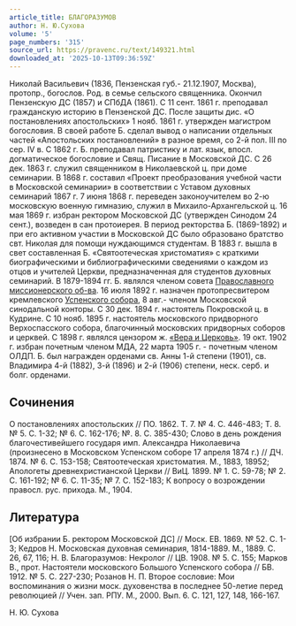 ```yaml
---
article_title: БЛАГОРАЗУМОВ
author: Н. Ю.Сухова
volume: '5'
page_numbers: '315'
source_url: https://pravenc.ru/text/149321.html
downloaded_at: '2025-10-13T09:36:59Z'
---
```


Николай Васильевич (1836, Пензенская губ.- 21.12.1907, Москва), протопр., богослов. Род. в семье сельского священника. Окончил Пензенскую ДС (1857) и СПбДА (1861). С 11 сент. 1861 г. преподавал гражданскую историю в Пензенской ДС. После защиты дис. «О постановлениях апостольских» 1 нояб. 1861 г. утвержден магистром богословия. В своей работе Б. сделал вывод о написании отдельных частей «Апостольских постановлений» в разное время, со 2-й пол. III по сер. IV в. С 1862 г. Б. преподавал патристику и лат. язык, впосл. догматическое богословие и Свящ. Писание в Московской ДС. С 26 дек. 1863 г. служил священником в Николаевской ц. при доме семинарии. В 1868 г. составил «Проект преобразования учебной части в Московской семинарии» в соответствии с Уставом духовных семинарий 1867 г. 7 июня 1868 г. переведен законоучителем во 2-ю московскую военную гимназию, служил в Михаило-Архангельской ц. 16 мая 1869 г. избран ректором Московской ДС (утвержден Синодом 24 сент.), возведен в сан протоиерея. В период ректорства Б. (1869-1892) и при его активном участии в Московской ДС было образовано братство свт. Николая для помощи нуждающимся студентам. В 1883 г. вышла в свет составленная Б. «Святоотеческая христоматия» с краткими биографическими и библиографическими сведениями о каждом из отцов и учителей Церкви, предназначенная для студентов духовных семинарий. В 1879-1894 гг. Б. являлся членом совета [Православного миссионерского об-ва](<https://pravenc.ru/text/Православного миссионерского об-ва.html>). 16 июля 1892 г. назначен протопресвитером кремлевского [Успенского собора](<https://pravenc.ru/text/Успенского собора.html>), 8 авг.- членом Московской синодальной конторы. С 30 дек. 1894 г. настоятель Покровской ц. в Кудрине. С 10 нояб. 1895 г. настоятель московского придворного Верхоспасского собора, благочинный московских придворных соборов и церквей. С 1898 г. являлся цензором ж. [«Вера и Церковь»](<https://pravenc.ru/text/ Вера и Церковь .html>). 19 окт. 1902 г. избран почетным членом МДА, 22 марта 1905 г. - почетным членом ОЛДП. Б. был награжден орденами св. Анны 1-й степени (1901), св. Владимира 4-й (1882), 3-й (1896) и 2-й (1906) степени, неск. серб. и болг. орденами.

## Сочинения

О постановлениях апостольских // ПО. 1862. Т. 7. № 4. С. 446-483; Т. 8. № 5. С. 1-32; № 6. С. 162-176; №. 8. С. 385-430; Слово в день рождения благочестивейшего государя имп. Александра Николаевича (произнесено в Московском Успенском соборе 17 апреля 1874 г.) // ДЧ. 1874. № 6. С. 153-158; Святоотеческая христоматия. М., 1883, 18952; Апологеты древнехристианской Церкви // ВиЦ. 1899. № 1. С. 59-78; № 2. С. 161-192; № 6. С. 11-35; № 7. С. 152-183; К вопросу о возрождении правосл. рус. прихода. М., 1904.

## Литература

[Об избрании Б. ректором Московской ДС] // Моск. ЕВ. 1869. № 52. С. 1-3; Кедров Н. Московская духовная семинария, 1814-1889. М., 1889. С. 26, 67, 116; Н. В. Благоразумов: Некролог // ЦВ. 1908. № 5. С. 155; Марков В., прот. Настоятели московского Большого Успенского собора // БВ. 1912. № 5. С. 227-230; Розанов Н. П. Второе сословие: Мои воспоминания о жизни моск. духовенства в последнее 50-летие перед революцией // Учен. зап. РПУ. М., 2000. Вып. 6. С. 121, 127, 148, 166-167.

Н. Ю.  Сухова
